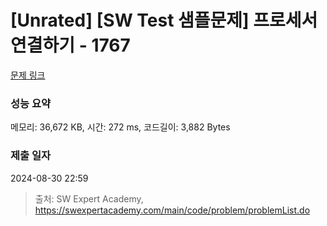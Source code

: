 # [Unrated] [SW Test 샘플문제] 프로세서 연결하기 - 1767 

[문제 링크](https://swexpertacademy.com/main/code/problem/problemDetail.do?contestProbId=AV4suNtaXFEDFAUf) 

### 성능 요약

메모리: 36,672 KB, 시간: 272 ms, 코드길이: 3,882 Bytes

### 제출 일자

2024-08-30 22:59



> 출처: SW Expert Academy, https://swexpertacademy.com/main/code/problem/problemList.do